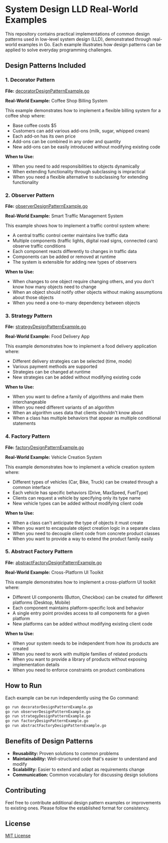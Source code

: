 # System Design LLD Real-World Examples

This repository contains practical implementations of common design patterns used in low-level system design (LLD), demonstrated through real-world examples in Go. Each example illustrates how design patterns can be applied to solve everyday programming challenges.

## Design Patterns Included

### 1. Decorator Pattern

**File:** [decoratorDesignPatternExample.go](./decoratorDesignPatternExample.go)

**Real-World Example:** Coffee Shop Billing System

This example demonstrates how to implement a flexible billing system for a coffee shop where:
- Base coffee costs $5
- Customers can add various add-ons (milk, sugar, whipped cream)
- Each add-on has its own price
- Add-ons can be combined in any order and quantity
- New add-ons can be easily introduced without modifying existing code

**When to Use:**
- When you need to add responsibilities to objects dynamically
- When extending functionality through subclassing is impractical
- When you need a flexible alternative to subclassing for extending functionality

### 2. Observer Pattern

**File:** [observerDesignPatternExample.go](./observerDesignPatternExample.go)

**Real-World Example:** Smart Traffic Management System

This example shows how to implement a traffic control system where:
- A central traffic control center maintains live traffic data
- Multiple components (traffic lights, digital road signs, connected cars) observe traffic conditions
- Each component reacts differently to changes in traffic data
- Components can be added or removed at runtime
- The system is extensible for adding new types of observers

**When to Use:**
- When changes to one object require changing others, and you don't know how many objects need to change
- When an object should notify other objects without making assumptions about those objects
- When you need a one-to-many dependency between objects

### 3. Strategy Pattern

**File:** [strategyDesignPatternExample.go](./strategyDesignPatternExample.go)

**Real-World Example:** Food Delivery App

This example demonstrates how to implement a food delivery application where:
- Different delivery strategies can be selected (time, mode)
- Various payment methods are supported
- Strategies can be changed at runtime
- New strategies can be added without modifying existing code

**When to Use:**
- When you want to define a family of algorithms and make them interchangeable
- When you need different variants of an algorithm
- When an algorithm uses data that clients shouldn't know about
- When a class has multiple behaviors that appear as multiple conditional statements

### 4. Factory Pattern

**File:** [factoryDesignPatternExample.go](./factoryDesignPatternExample.go)

**Real-World Example:** Vehicle Creation System

This example demonstrates how to implement a vehicle creation system where:
- Different types of vehicles (Car, Bike, Truck) can be created through a common interface
- Each vehicle has specific behaviors (Drive, MaxSpeed, FuelType)
- Clients can request a vehicle by specifying only its type name
- New vehicle types can be added without modifying client code

**When to Use:**
- When a class can't anticipate the type of objects it must create
- When you want to encapsulate object creation logic in a separate class
- When you need to decouple client code from concrete product classes
- When you want to provide a way to extend the product family easily

### 5. Abstract Factory Pattern

**File:** [abstractFactoryDesignPatternExample.go](./abstractFactoryDesignPatternExample.go)

**Real-World Example:** Cross-Platform UI Toolkit

This example demonstrates how to implement a cross-platform UI toolkit where:
- Different UI components (Button, Checkbox) can be created for different platforms (Desktop, Mobile)
- Each component maintains platform-specific look and behavior
- A single entry point provides access to all components for a given platform
- New platforms can be added without modifying existing client code

**When to Use:**
- When your system needs to be independent from how its products are created
- When you need to work with multiple families of related products
- When you want to provide a library of products without exposing implementation details
- When you need to enforce constraints on product combinations

## How to Run

Each example can be run independently using the Go command:

```bash
go run decoratorDesignPatternExample.go
go run observerDesignPatternExample.go
go run strategyDesignPatternExample.go
go run factoryDesignPatternExample.go
go run abstractFactoryDesignPatternExample.go
```

## Benefits of Design Patterns

- **Reusability:** Proven solutions to common problems
- **Maintainability:** Well-structured code that's easier to understand and modify
- **Scalability:** Easier to extend and adapt as requirements change
- **Communication:** Common vocabulary for discussing design solutions

## Contributing

Feel free to contribute additional design pattern examples or improvements to existing ones. Please follow the established format for consistency.

## License

[MIT License](LICENSE)